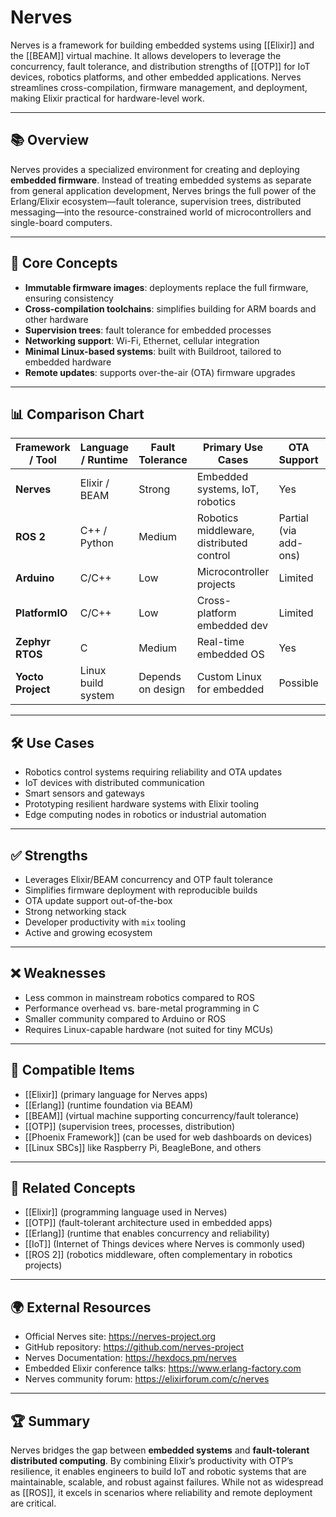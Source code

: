 # Nerves

Nerves is a framework for building embedded systems using [[Elixir]] and the [[BEAM]] virtual machine. It allows developers to leverage the concurrency, fault tolerance, and distribution strengths of [[OTP]] for IoT devices, robotics platforms, and other embedded applications. Nerves streamlines cross-compilation, firmware management, and deployment, making Elixir practical for hardware-level work.

---

## 📚 Overview

Nerves provides a specialized environment for creating and deploying **embedded firmware**. Instead of treating embedded systems as separate from general application development, Nerves brings the full power of the Erlang/Elixir ecosystem—fault tolerance, supervision trees, distributed messaging—into the resource-constrained world of microcontrollers and single-board computers.

---

## 🧠 Core Concepts

- **Immutable firmware images**: deployments replace the full firmware, ensuring consistency
- **Cross-compilation toolchains**: simplifies building for ARM boards and other hardware
- **Supervision trees**: fault tolerance for embedded processes
- **Networking support**: Wi-Fi, Ethernet, cellular integration
- **Minimal Linux-based systems**: built with Buildroot, tailored to embedded hardware
- **Remote updates**: supports over-the-air (OTA) firmware upgrades

---

## 📊 Comparison Chart

| Framework / Tool        | Language / Runtime | Fault Tolerance | Primary Use Cases                  | OTA Support | Hardware Targets        |
|--------------------------|--------------------|-----------------|------------------------------------|-------------|-------------------------|
| **Nerves**              | Elixir / BEAM      | Strong          | Embedded systems, IoT, robotics    | Yes         | SBCs, ARM boards        |
| **ROS 2**               | C++ / Python       | Medium          | Robotics middleware, distributed control | Partial (via add-ons) | Wide hardware support   |
| **Arduino**             | C/C++              | Low             | Microcontroller projects           | Limited     | AVR, ARM MCUs           |
| **PlatformIO**          | C/C++              | Low             | Cross-platform embedded dev         | Limited     | MCUs, SBCs              |
| **Zephyr RTOS**         | C                  | Medium          | Real-time embedded OS              | Yes         | MCUs, IoT chips         |
| **Yocto Project**       | Linux build system | Depends on design | Custom Linux for embedded        | Possible    | SBCs, custom hardware   |

---

## 🛠️ Use Cases

- Robotics control systems requiring reliability and OTA updates
- IoT devices with distributed communication
- Smart sensors and gateways
- Prototyping resilient hardware systems with Elixir tooling
- Edge computing nodes in robotics or industrial automation

---

## ✅ Strengths

- Leverages Elixir/BEAM concurrency and OTP fault tolerance
- Simplifies firmware deployment with reproducible builds
- OTA update support out-of-the-box
- Strong networking stack
- Developer productivity with `mix` tooling
- Active and growing ecosystem

---

## ❌ Weaknesses

- Less common in mainstream robotics compared to ROS
- Performance overhead vs. bare-metal programming in C
- Smaller community compared to Arduino or ROS
- Requires Linux-capable hardware (not suited for tiny MCUs)

---

## 🔧 Compatible Items

- [[Elixir]] (primary language for Nerves apps)
- [[Erlang]] (runtime foundation via BEAM)
- [[BEAM]] (virtual machine supporting concurrency/fault tolerance)
- [[OTP]] (supervision trees, processes, distribution)
- [[Phoenix Framework]] (can be used for web dashboards on devices)
- [[Linux SBCs]] like Raspberry Pi, BeagleBone, and others

---

## 📑 Related Concepts

- [[Elixir]] (programming language used in Nerves)
- [[OTP]] (fault-tolerant architecture used in embedded apps)
- [[Erlang]] (runtime that enables concurrency and reliability)
- [[IoT]] (Internet of Things devices where Nerves is commonly used)
- [[ROS 2]] (robotics middleware, often complementary in robotics projects)

---

## 🌍 External Resources

- Official Nerves site: https://nerves-project.org
- GitHub repository: https://github.com/nerves-project
- Nerves Documentation: https://hexdocs.pm/nerves
- Embedded Elixir conference talks: https://www.erlang-factory.com
- Nerves community forum: https://elixirforum.com/c/nerves

---

## 🏆 Summary

Nerves bridges the gap between **embedded systems** and **fault-tolerant distributed computing**. By combining Elixir’s productivity with OTP’s resilience, it enables engineers to build IoT and robotic systems that are maintainable, scalable, and robust against failures. While not as widespread as [[ROS]], it excels in scenarios where reliability and remote deployment are critical.
